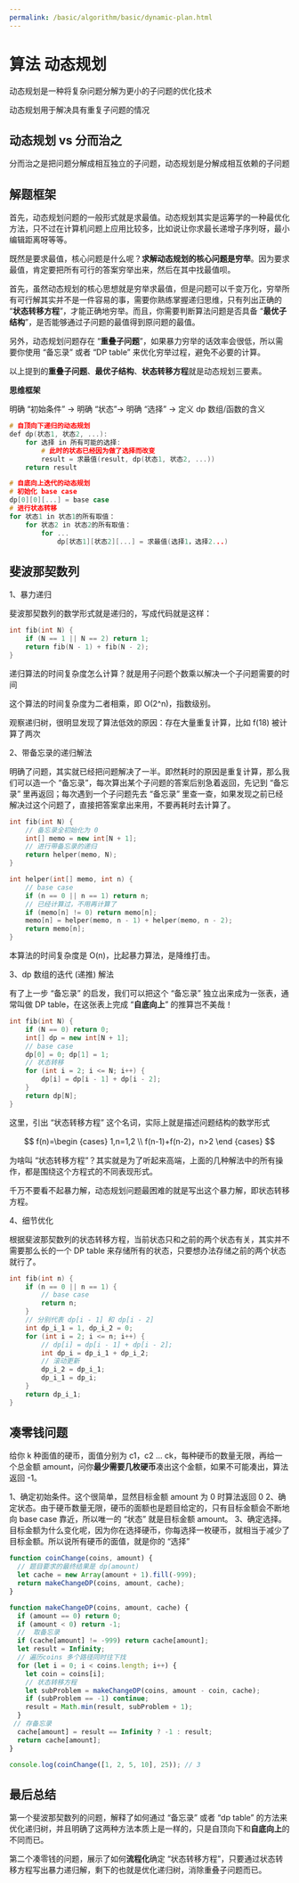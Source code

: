 ```yaml
---
permalink: /basic/algorithm/basic/dynamic-plan.html
---
```


# 算法 动态规划

动态规划是一种将复杂问题分解为更小的子问题的优化技术

动态规划用于解决具有重复子问题的情况

## 动态规划 vs 分而治之

分而治之是把问题分解成相互独立的子问题，动态规划是分解成相互依赖的子问题

## 解题框架

首先，动态规划问题的一般形式就是求最值。动态规划其实是运筹学的一种最优化方法，只不过在计算机问题上应用比较多，比如说让你求最长递增子序列呀，最小编辑距离呀等等。

既然是要求最值，核心问题是什么呢？**求解动态规划的核心问题是穷举**。因为要求最值，肯定要把所有可行的答案穷举出来，然后在其中找最值呗。

首先，虽然动态规划的核心思想就是穷举求最值，但是问题可以千变万化，穷举所有可行解其实并不是一件容易的事，需要你熟练掌握递归思维，只有列出正确的 “**状态转移方程**”，才能正确地穷举。而且，你需要判断算法问题是否具备 “**最优子结构**”，是否能够通过子问题的最值得到原问题的最值。

另外，动态规划问题存在 “**重叠子问题**”，如果暴力穷举的话效率会很低，所以需要你使用 “备忘录” 或者 “DP table” 来优化穷举过程，避免不必要的计算。

以上提到的**重叠子问题**、**最优子结构**、**状态转移方程**就是动态规划三要素。

**思维框架**

明确 “初始条件” -> 明确 “状态”-> 明确 “选择” -> 定义 dp 数组/函数的含义

```cpp
# 自顶向下递归的动态规划
def dp(状态1, 状态2, ...):
    for 选择 in 所有可能的选择:
        # 此时的状态已经因为做了选择而改变
        result = 求最值(result, dp(状态1, 状态2, ...))
    return result
```


```cpp
# 自底向上迭代的动态规划
# 初始化 base case
dp[0][0][...] = base case
# 进行状态转移
for 状态1 in 状态1的所有取值：
    for 状态2 in 状态2的所有取值：
        for ...
            dp[状态1][状态2][...] = 求最值(选择1，选择2...)
```

## 斐波那契数列


1、暴力递归

斐波那契数列的数学形式就是递归的，写成代码就是这样：

```cpp
int fib(int N) {
    if (N == 1 || N == 2) return 1;
    return fib(N - 1) + fib(N - 2);
}
```

递归算法的时间复杂度怎么计算？就是用子问题个数乘以解决一个子问题需要的时间

这个算法的时间复杂度为二者相乘，即 O(2^n)，指数级别。

观察递归树，很明显发现了算法低效的原因：存在大量重复计算，比如 f(18) 被计算了两次

2、带备忘录的递归解法

明确了问题，其实就已经把问题解决了一半。即然耗时的原因是重复计算，那么我们可以造一个 “备忘录”，每次算出某个子问题的答案后别急着返回，先记到 “备忘录” 里再返回；每次遇到一个子问题先去 “备忘录” 里查一查，如果发现之前已经解决过这个问题了，直接把答案拿出来用，不要再耗时去计算了。

```cpp
int fib(int N) {
    // 备忘录全初始化为 0
    int[] memo = new int[N + 1];
    // 进行带备忘录的递归
    return helper(memo, N);
}

int helper(int[] memo, int n) {
    // base case
    if (n == 0 || n == 1) return n;
    // 已经计算过，不用再计算了
    if (memo[n] != 0) return memo[n];
    memo[n] = helper(memo, n - 1) + helper(memo, n - 2);
    return memo[n];
}
```

本算法的时间复杂度是 O(n)，比起暴力算法，是降维打击。

3、dp 数组的迭代 (递推) 解法

有了上一步 “备忘录” 的启发，我们可以把这个 “备忘录” 独立出来成为一张表，通常叫做 DP table，在这张表上完成 “**自底向上**” 的推算岂不美哉！

```cpp
int fib(int N) {
    if (N == 0) return 0;
    int[] dp = new int[N + 1];
    // base case
    dp[0] = 0; dp[1] = 1;
    // 状态转移
    for (int i = 2; i <= N; i++) {
        dp[i] = dp[i - 1] + dp[i - 2];
    }
    return dp[N];
}
```

这里，引出 “状态转移方程” 这个名词，实际上就是描述问题结构的数学形式

$$
f(n)=\begin {cases}
  1,n=1,2 \\
  f(n-1)+f(n-2)，n>2
\end {cases} 
$$

为啥叫 “状态转移方程”？其实就是为了听起来高端，上面的几种解法中的所有操作，都是围绕这个方程式的不同表现形式。

千万不要看不起暴力解，动态规划问题最困难的就是写出这个暴力解，即状态转移方程。

4、细节优化

根据斐波那契数列的状态转移方程，当前状态只和之前的两个状态有关，其实并不需要那么长的一个 DP table 来存储所有的状态，只要想办法存储之前的两个状态就行了。

```cpp
int fib(int n) {
    if (n == 0 || n == 1) {
        // base case
        return n;
    }
    // 分别代表 dp[i - 1] 和 dp[i - 2]
    int dp_i_1 = 1, dp_i_2 = 0;
    for (int i = 2; i <= n; i++) {
        // dp[i] = dp[i - 1] + dp[i - 2];
        int dp_i = dp_i_1 + dp_i_2;
        // 滚动更新
        dp_i_2 = dp_i_1;
        dp_i_1 = dp_i;
    }
    return dp_i_1;
}
```

## 凑零钱问题

给你 k 种面值的硬币，面值分别为 c1，c2 ... ck，每种硬币的数量无限，再给一个总金额 amount，问你**最少需要几枚硬币**凑出这个金额，如果不可能凑出，算法返回 -1。

1、确定初始条件。这个很简单，显然目标金额 amount 为 0 时算法返回 0
2、确定状态。由于硬币数量无限，硬币的面额也是题目给定的，只有目标金额会不断地向 base case 靠近，所以唯一的 “状态” 就是目标金额 amount。
3、确定选择。目标金额为什么变化呢，因为你在选择硬币，你每选择一枚硬币，就相当于减少了目标金额。所以说所有硬币的面值，就是你的 “选择”

```js
function coinChange(coins, amount) {
  // 题目要求的最终结果是 dp(amount)
  let cache = new Array(amount + 1).fill(-999);
  return makeChangeDP(coins, amount, cache);
}

function makeChangeDP(coins, amount, cache) {
  if (amount == 0) return 0;
  if (amount < 0) return -1;
  //  取备忘录
  if (cache[amount] != -999) return cache[amount];
  let result = Infinity;
  // 遍历coins 多个路径同时往下找
  for (let i = 0; i < coins.length; i++) {
    let coin = coins[i];
    // 状态转移方程
    let subProblem = makeChangeDP(coins, amount - coin, cache);
    if (subProblem == -1) continue;
    result = Math.min(result, subProblem + 1);
  }
 // 存备忘录
  cache[amount] = result == Infinity ? -1 : result;
  return cache[amount];
}

console.log(coinChange([1, 2, 5, 10], 25)); // 3
```

## 最后总结

第一个斐波那契数列的问题，解释了如何通过 “备忘录” 或者 “dp table” 的方法来优化递归树，并且明确了这两种方法本质上是一样的，只是自顶向下和**自底向上**的不同而已。

第二个凑零钱的问题，展示了如何**流程化**确定 “状态转移方程”，只要通过状态转移方程写出暴力递归解，剩下的也就是优化递归树，消除重叠子问题而已。
